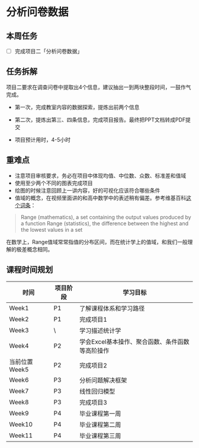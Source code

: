 # 分析问卷数据
## 本周任务

  - [ ] 完成项目二「分析问卷数据」


##  任务拆解
  项目二要求在调查问卷中提取出4个信息，建议抽出一到两块整段时间，一鼓作气完成。

  - 第一次，完成教室内容的数据探索，提炼出前两个信息

  - 第二次，提炼出第三、四条信息，完成项目报告。最终把PPT文档转成PDF提交

  - 项目预计用时，4-5小时


##  重难点
  - 注意项目审核要求，务必在项目中体现均值、中位数、众数、标准差和值域
  - 使用至少两个不同的图表完成项目
  - 绘图的时候注意回顾上一讲内容，好的可视化应该符合哪些条件
  - 值域的概念，在视频里面讲的和高中数学中的表述稍有偏差。参考维基百科[这个词条](https://en.wikipedia.org/wiki/Range)：

  > Range (mathematics), a set containing the output values produced by a function
  > Range (statistics), the difference between the highest and the lowest values in a set

  在数学上，Range值域常常指值的分布区间，而在统计学上的值域，和我们一般理解的极差概念相同。
<!--
## 5.5 公开课预告「业务中的描述统计学」「用户画像——描述统计学应用案例」
  - 工作中，你在哪些场合用到了描述统计学？
  - 你所在的行业，有哪些典型的用户画像？
-->
## 课程时间规划

时间|项目阶段|学习目标
---|---|---
Week1| P1|了解课程体系和学习路径
Week2|P1|完成项目1
Week3|\ |学习描述统计学
Week4|P2|学会Excel基本操作、聚合函数、条件函数等高阶操作
当前位置Week5|P2|完成项目2
Week6|P3|分析问题解决框架
Week7|P3|线性回归模型
Week8|P3|完成项目3
Week9|P4|毕业课程第一周
Week10|P4|毕业课程第二周
Week11|P4|毕业课程第三周
